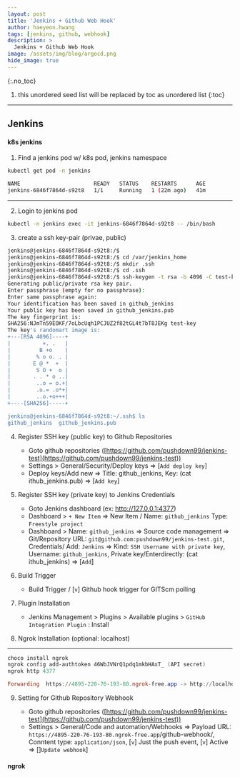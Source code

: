 ```yaml
---
layout: post
title: 'Jenkins + Github Web Hook' 
author: haeyeon.hwang
tags: [jenkins, github, webhook]
description: >
  Jenkins + Github Web Hook 
image: /assets/img/blog/argocd.png
hide_image: true
---
```



{:.no_toc}
1. this unordered seed list will be replaced by toc as unordered list
{:toc}

---

## Jenkins

#### k8s jenkins


1. Find a jenkins pod w/ k8s pod, jenkins namespace

~~~bash
kubectl get pod -n jenkins

NAME                       READY   STATUS    RESTARTS      AGE
jenkins-6846f7864d-s92t8   1/1     Running   1 (22m ago)   41m
~~~

---

2. Login to jenkins pod

~~~bash
kubectl -n jenkins exec -it jenkins-6846f7864d-s92t8 -- /bin/bash
~~~

3. create a ssh key-pair (privae, public)

~~~bash
jenkins@jenkins-6846f7864d-s92t8:/$
jenkins@jenkins-6846f7864d-s92t8:/$ cd /var/jenkins_home
jenkins@jenkins-6846f7864d-s92t8:/$ mkdir .ssh
jenkins@jenkins-6846f7864d-s92t8:/$ cd .ssh
jenkins@jenkins-6846f7864d-s92t8:/$ ssh-keygen -t rsa -b 4096 -C test-key -f github_jenkins
Generating public/private rsa key pair.
Enter passphrase (empty for no passphrase):
Enter same passphrase again:
Your identification has been saved in github_jenkins
Your public key has been saved in github_jenkins.pub
The key fingerprint is:
SHA256:NJmTn59EOKF/7oLbcUqh1PCJUZ2f82tGL4t7bT8JEKg test-key
The key's randomart image is:
+---[RSA 4096]----+
|          +. .   |
|         B +o    |
|        % o o. . |
|       E @ *  +  |
|        S O +  o |
|       . . * o ..|
|        ..o = o.+|
|        .o.= .o*+|
|        ..o.+o+++|
+----[SHA256]-----+

jenkins@jenkins-6846f7864d-s92t8:~/.ssh$ ls
github_jenkins  github_jenkins.pub
~~~

4. Register SSH key (public key) to Github Repositories

    - Goto github repositories ([https://github.com/pushdown99/jenkins-test](https://github.com/pushdown99/jenkins-test))
    - Settings > General/Security/Deploy keys => [`Add deploy key`]
    - Deploy keys/Add new => Title: github_jenkins, Key: (cat ithub_jenkins.pub) => [`Add key`]

5. Register SSH key (private key) to Jenkins Credentials

    - Goto Jenkins dashboard (ex: http://127.0.0.1:4377)
    - Dashboard > `+ New Item` => New Item / Name: `github_jenkins` Type: `Freestyle project`
    - Dashboard > Name: `github_jenkins` => Source code management => Git/Repository URL: `git@github.com:pushdown99/jenkins-test.git`, Credentials/ Add: `Jenkins` => Kind: `SSH Username with private key`, Username: `github_jenkins`, Private key/Enterdirectly: (cat ithub_jenkins) => [`Add`]

6. Build Trigger

    - Build Trigger / [`v`] Github hook trigger for GITScm polling

7. Plugin Installation

    - Jenkins Management > Plugins > Available plugins > `GitHub Integration Plugin` : Install


8. Ngrok Installation (optional: localhost)

---

~~~powershell
choco install ngrok
ngrok config add-authtoken 46WbJVNrQ1pdq1mkbHAxT_ (API secret)
ngrok http 4377

Forwarding  https://4895-220-76-193-80.ngrok-free.app -> http://localhost:4377            
~~~

9. Setting for Github Repository Webhook

    - Goto github repositories ([https://github.com/pushdown99/jenkins-test](https://github.com/pushdown99/jenkins-test))
    - Settings > General/Code and automation/Webhooks => Payload URL: `https://4895-220-76-193-80.ngrok-free.app`/github-webhook/, Conntent type: `application/json`, [`v`] Just the push event, [`v`] Active => []`Update webhook`]


#### ngrok

~~~console
~~~
